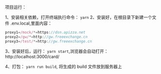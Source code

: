 项目运行：

1、安装相关依赖，打开终端执行命令： `yarn`
2、安装好，在根目录下新建一个文件 .env.local,里面内容：

```javascript
proxy1=/mock/*=https://dsn.apizza.net
proxy2=/gw/*=http://gw.freeexchange.cn
proxy3=/test/*=http://gw.freeexchange.cn
```

3、安装好后，运行： `yarn start`,浏览器会自动打开：http://localhost:3000/card/

4、打包： `yarn run build`, 将生成的 build 文件放到服务器上
